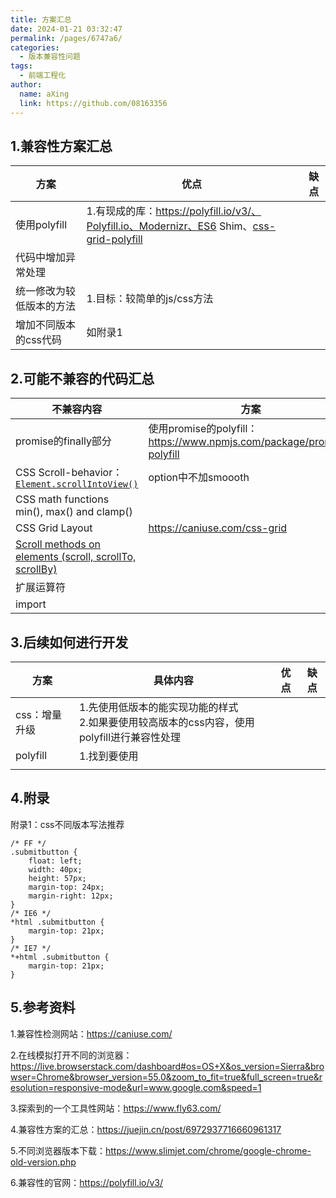 ```yaml
---
title: 方案汇总
date: 2024-01-21 03:32:47
permalink: /pages/6747a6/
categories:
  - 版本兼容性问题
tags:
  - 前端工程化
author: 
  name: aXing
  link: https://github.com/08163356
---
```

## 1.兼容性方案汇总

| 方案                     | 优点                                                         | 缺点 |
| ------------------------ | ------------------------------------------------------------ | ---- |
| 使用polyfill             | 1.有现成的库：https://polyfill.io/v3/、Polyfill.io、Modernizr、ES6 Shim、[css-grid-polyfill](https://github.com/FremyCompany/css-grid-polyfill) |      |
| 代码中增加异常处理       |                                                              |      |
| 统一修改为较低版本的方法 | 1.目标：较简单的js/css方法                                   |      |
| 增加不同版本的css代码    | 如附录1                                                      |      |



## 2.可能不兼容的代码汇总

| 不兼容内容                                                   | 方案                                                         |
| ------------------------------------------------------------ | ------------------------------------------------------------ |
| promise的finally部分                                         | 使用promise的polyfill：https://www.npmjs.com/package/promise-polyfill |
| CSS Scroll-behavior：[`Element.scrollIntoView()`](https://caniuse.com/scrollintoview) | option中不加smoooth                                          |
| CSS math functions min(), max() and clamp()                  |                                                              |
| CSS Grid Layout                                              | https://caniuse.com/css-grid                                 |
| [Scroll methods on elements (scroll, scrollTo, scrollBy)](https://caniuse.com/element-scroll-methods) |                                                              |
| 扩展运算符                                                   |                                                              |
| import                                                       |                                                              |

## 3.后续如何进行开发

| 方案          | 具体内容                                                     | 优点 | 缺点 |
| ------------- | ------------------------------------------------------------ | ---- | ---- |
| css：增量升级 | 1.先使用低版本的能实现功能的样式<br />2.如果要使用较高版本的css内容，使用polyfill进行兼容性处理 |      |      |
| polyfill      | 1.找到要使用                                                 |      |      |
|               |                                                              |      |      |

## 4.附录

附录1：css不同版本写法推荐

```
/* FF */
.submitbutton {
    float: left;
    width: 40px;
    height: 57px;
    margin-top: 24px;
    margin-right: 12px;
}
/* IE6 */
*html .submitbutton {
    margin-top: 21px;
}
/* IE7 */
*+html .submitbutton {
    margin-top: 21px;
}
```

## 5.参考资料

1.兼容性检测网站：https://caniuse.com/

2.在线模拟打开不同的浏览器：https://live.browserstack.com/dashboard#os=OS+X&os_version=Sierra&browser=Chrome&browser_version=55.0&zoom_to_fit=true&full_screen=true&resolution=responsive-mode&url=www.google.com&speed=1

3.探索到的一个工具性网站：https://www.fly63.com/

4.兼容性方案的汇总：https://juejin.cn/post/6972937716660961317

5.不同浏览器版本下载：https://www.slimjet.com/chrome/google-chrome-old-version.php

6.兼容性的官网：https://polyfill.io/v3/